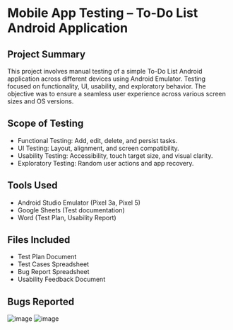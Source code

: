 
#  Mobile App Testing – To-Do List Android Application

##  Project Summary
This project involves manual testing of a simple To-Do List Android application across different devices using Android Emulator. Testing focused on functionality, UI, usability, and exploratory behavior. The objective was to ensure a seamless user experience across various screen sizes and OS versions.

##  Scope of Testing
- Functional Testing: Add, edit, delete, and persist tasks.
- UI Testing: Layout, alignment, and screen compatibility.
- Usability Testing: Accessibility, touch target size, and visual clarity.
- Exploratory Testing: Random user actions and app recovery.

## Tools Used
- Android Studio Emulator (Pixel 3a, Pixel 5)
- Google Sheets (Test documentation)
- Word (Test Plan, Usability Report)

## Files Included
- Test Plan Document
- Test Cases Spreadsheet
- Bug Report Spreadsheet
- Usability Feedback Document

## Bugs Reported

![image](https://github.com/user-attachments/assets/cc01bf53-1830-439d-90cf-9d7e5127b28c)
![image](https://github.com/user-attachments/assets/1c1051bb-e6dc-4e4a-8f16-604eee03b8b4)
